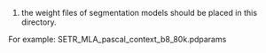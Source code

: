 1. the weight files of segmentation models should be placed in this directory.

For example: SETR_MLA_pascal_context_b8_80k.pdparams
